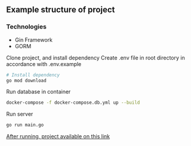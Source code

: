 ## Example structure of project

### Technologies
+ Gin Framework
+ GORM

Clone project, and install dependency
Create .env file in root directory in accordance with .env.example

```bash
# Install dependency
go mod download
```

Run database in container
```bash
docker-compose -f docker-compose.db.yml up --build
```

Run server
```bash
go run main.go
```

[After running, project available on this link](http://0.0.0.0:8080/)
